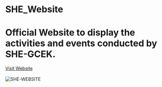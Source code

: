 # SHE_Website
# Official Website to display the activities and events conducted by SHE-GCEK.
<a href="https://shegcek.github.io">Visit Website</a>
<br>
<br>
![SHE-WEBSITE](https://user-images.githubusercontent.com/47331096/180037004-5a6ed241-0eec-46e3-b70a-04971ae9b30f.png)

